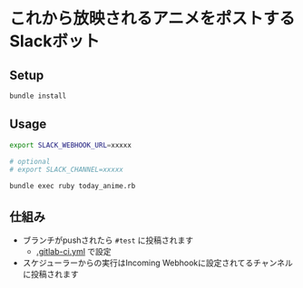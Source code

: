 # これから放映されるアニメをポストするSlackボット
## Setup
```bash
bundle install
```

## Usage
```bash
export SLACK_WEBHOOK_URL=xxxxx

# optional
# export SLACK_CHANNEL=xxxxx

bundle exec ruby today_anime.rb
```

## 仕組み
* ブランチがpushされたら `#test` に投稿されます
  * [.gitlab-ci.yml](.gitlab-ci.yml) で設定
* スケジューラーからの実行はIncoming Webhookに設定されてるチャンネルに投稿されます
